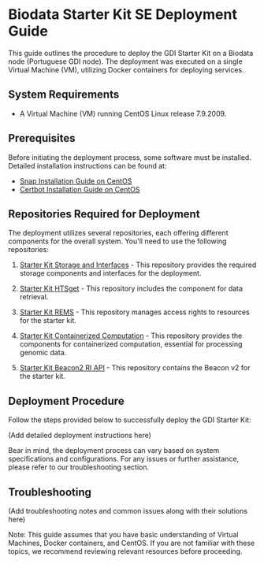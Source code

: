 # Biodata Starter Kit SE Deployment Guide

This guide outlines the procedure to deploy the GDI Starter Kit on a Biodata node (Portuguese GDI node). The deployment was executed on a single Virtual Machine (VM), utilizing Docker containers for deploying services.

## System Requirements
- A Virtual Machine (VM) running CentOS Linux release 7.9.2009.

## Prerequisites
Before initiating the deployment process, some software must be installed. Detailed installation instructions can be found at:
- [Snap Installation Guide on CentOS](https://snapcraft.io/docs/installing-snap-on-centos)
- [Certbot Installation Guide on CentOS](https://certbot.eff.org/instructions?ws=other&os=centosrhel7)

## Repositories Required for Deployment

The deployment utilizes several repositories, each offering different components for the overall system. You'll need to use the following repositories:

1. [Starter Kit Storage and Interfaces](https://github.com/GenomicDataInfrastructure/starter-kit-storage-and-interfaces.git) - This repository provides the required storage components and interfaces for the deployment.

2. [Starter Kit HTSget](https://github.com/GenomicDataInfrastructure/starter-kit-htsget.git) - This repository includes the component for data retrieval.

3. [Starter Kit REMS](https://github.com/GenomicDataInfrastructure/starter-kit-rems.git) - This repository manages access rights to resources for the starter kit.

4. [Starter Kit Containerized Computation](https://github.com/GenomicDataInfrastructure/starter-kit-containerized-computation.git) - This repository provides the components for containerized computation, essential for processing genomic data.

5. [Starter Kit Beacon2 RI API](https://github.com/GenomicDataInfrastructure/starter-kit-beacon2-ri-api.git) - This repository contains the Beacon v2 for the starter kit.


## Deployment Procedure
Follow the steps provided below to successfully deploy the GDI Starter Kit:

(Add detailed deployment instructions here)

Bear in mind, the deployment process can vary based on system specifications and configurations. For any issues or further assistance, please refer to our troubleshooting section.

## Troubleshooting
(Add troubleshooting notes and common issues along with their solutions here)

Note: This guide assumes that you have basic understanding of Virtual Machines, Docker containers, and CentOS. If you are not familiar with these topics, we recommend reviewing relevant resources before proceeding.

